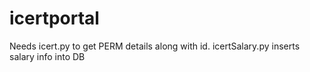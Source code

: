 # icertportal
Needs icert.py to get PERM details along with id.
icertSalary.py inserts salary info into DB
